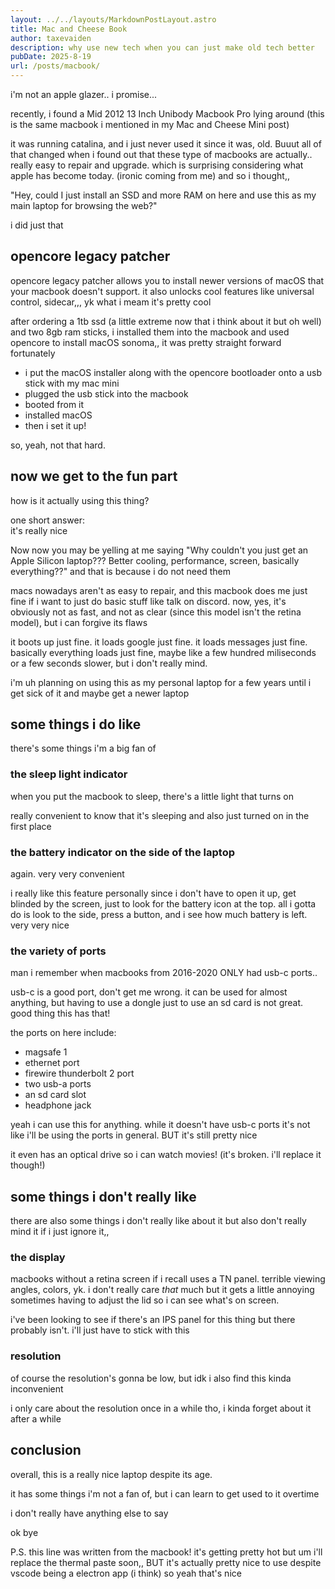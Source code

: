 ```yaml
---
layout: ../../layouts/MarkdownPostLayout.astro
title: Mac and Cheese Book
author: taxevaiden
description: why use new tech when you can just make old tech better
pubDate: 2025-8-19
url: /posts/macbook/
---
```


i'm not an apple glazer.. i promise...

recently, i found a Mid 2012 13 Inch Unibody Macbook Pro lying around (this is the same macbook i mentioned in my Mac and Cheese Mini post)

it was running catalina, and i just never used it since it was, old. Buuut all of that changed when i found out that these type of macbooks are actually.. really easy to repair and upgrade. which is surprising considering what apple has become today. (ironic coming from me) and so i thought,,

"Hey, could I just install an SSD and more RAM on here and use this as my main laptop for browsing the web?"

i did just that

## opencore legacy patcher

opencore legacy patcher allows you to install newer versions of macOS that your macbook doesn't support. it also unlocks cool features like universal control, sidecar,,, yk what i meam it's pretty cool

after ordering a 1tb ssd (a little extreme now that i think about it but oh well) and two 8gb ram sticks, i installed them into the macbook and used opencore to install macOS sonoma,, it was pretty straight forward fortunately

- i put the macOS installer along with the opencore bootloader onto a usb stick with my mac mini
- plugged the usb stick into the macbook
- booted from it
- installed macOS
- then i set it up!

so, yeah, not that hard.

## now we get to the fun part

how is it actually using this thing?

one short answer: <br>
it's really nice

Now now you may be yelling at me saying "Why couldn't you just get an Apple Silicon laptop??? Better cooling, performance, screen, basically everything??" and that is because i do not need them

macs nowadays aren't as easy to repair, and this macbook does me just fine if i want to just do basic stuff like talk on discord. now, yes, it's obviously not as fast, and not as clear (since this model isn't the retina model), but i can forgive its flaws

it boots up just fine. it loads google just fine. it loads messages just fine. basically everything loads just fine, maybe like a few hundred miliseconds or a few seconds slower, but i don't really mind.

i'm uh planning on using this as my personal laptop for a few years until i get sick of it and maybe get a newer laptop

## some things i do like

there's some things i'm a big fan of

### the sleep light indicator

when you put the macbook to sleep, there's a little light that turns on

really convenient to know that it's sleeping and also just turned on in the first place

### the battery indicator on the side of the laptop

again. very very convenient

i really like this feature personally since i don't have to open it up, get blinded by the screen, just to look for the battery icon at the top. all i gotta do is look to the side, press a button, and i see how much battery is left. very very nice

### the variety of ports

man i remember when macbooks from 2016-2020 ONLY had usb-c ports..

usb-c is a good port, don't get me wrong. it can be used for almost anything, but having to use a dongle just to use an sd card is not great. good thing this has that!

the ports on here include:

- magsafe 1
- ethernet port
- firewire thunderbolt 2 port
- two usb-a ports
- an sd card slot
- headphone jack

yeah i can use this for anything. while it doesn't have usb-c ports it's not like i'll be using the ports in general. BUT it's still pretty nice

it even has an optical drive so i can watch movies! (it's broken. i'll replace it though!)

## some things i don't really like

there are also some things i don't really like about it but also don't really mind it if i just ignore it,,

### the display

macbooks without a retina screen if i recall uses a TN panel. terrible viewing angles, colors, yk. i don't really care *that* much but it gets a little annoying sometimes having to adjust the lid so i can see what's on screen.

i've been looking to see if there's an IPS panel for this thing but there probably isn't. i'll just have to stick with this

### resolution

of course the resolution's gonna be low, but idk i also find this kinda inconvenient

i only care about the resolution once in a while tho, i kinda forget about it after a while

## conclusion

overall, this is a really nice laptop despite its age.

it has some things i'm not a fan of, but i can learn to get used to it overtime

i don't really have anything else to say

ok bye

P.S. this line was written from the macbook! it's getting pretty hot but um i'll replace the thermal paste soon,, BUT it's actually pretty nice to use despite vscode being a electron app (i think) so yeah that's nice